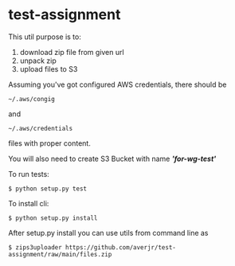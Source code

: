 # test-assignment

This util purpose is to:
 1. download zip file from given url
 2. unpack zip
 3. upload files to S3

Assuming you've got configured AWS credentials, there should be
```
~/.aws/congig
```
and
```
~/.aws/credentials
```
files with proper content.

You will also need to create S3 Bucket with name ***'for-wg-test'***

To run tests:
```
$ python setup.py test
```
To install cli:
```
$ python setup.py install
```
After setup.py install you can use utils from command line as
```
$ zips3uploader https://github.com/averjr/test-assignment/raw/main/files.zip
```
